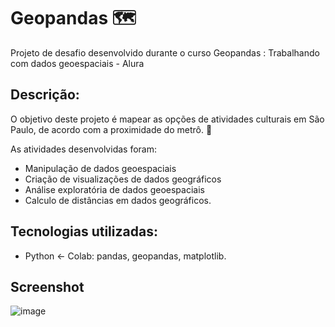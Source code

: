 # Geopandas 🗺️

Projeto de desafio desenvolvido durante o curso Geopandas : Trabalhando com dados geoespaciais - Alura

## Descrição:

O objetivo deste projeto é mapear as opções de atividades culturais em São Paulo, de acordo com a proximidade do metrô. :station:

As atividades desenvolvidas foram: 
  * Manipulação de dados geoespaciais
  * Criação de visualizações de dados geográficos
  * Análise exploratória de dados geoespaciais
  * Calculo de distâncias em dados geográficos.  

## Tecnologias utilizadas:

   * Python <- Colab: pandas, geopandas, matplotlib. 
   
## Screenshot

![image](https://github.com/user-attachments/assets/79509b08-4564-4094-ad95-39b240714478)

